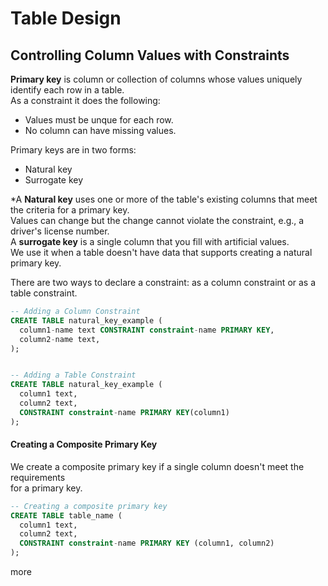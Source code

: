 # Table Design
## Controlling Column Values with Constraints
**Primary key** is column or collection of columns whose values uniquely identify each row in a table.\
As a constraint it does the following:
* Values must be unque for each row.
* No column can have missing values.
  
Primary keys are in two forms:
* Natural key
* Surrogate key

*A **Natural key** uses one or more of the table's existing columns that meet the criteria for a primary key.\
  Values can change but the change cannot violate the constraint, e.g., a driver's license number.\
  A **surrogate key** is a single column that you fill with artificial values.\
  We use it when a table doesn't have data that supports creating a natural primary key.

There are two ways to declare a constraint:  as a column constraint or as a table constraint.
```SQL
-- Adding a Column Constraint
CREATE TABLE natural_key_example (
  column1-name text CONSTRAINT constraint-name PRIMARY KEY,
  column2-name text,
);


-- Adding a Table Constraint
CREATE TABLE natural_key_example (
  column1 text,
  column2 text,
  CONSTRAINT constraint-name PRIMARY KEY(column1)
);
```
#### Creating a Composite Primary Key
We create a composite primary key if a single column doesn't meet the requirements\
for a primary key.
```SQL
-- Creating a composite primary key
CREATE TABLE table_name (
  column1 text,
  column2 text,
  CONSTRAINT constraint-name PRIMARY KEY (column1, column2)
);
```
more
  
